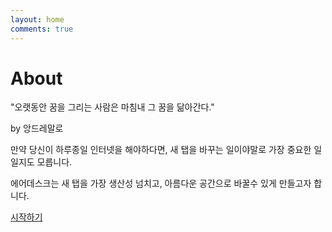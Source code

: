 ```yaml
---
layout: home
comments: true
---
```

# About
"오랫동안 꿈을 그리는 사람은 마침내 그 꿈을 닮아간다." 

by 앙드레말로


만약 당신이 하루종일 인터넷을 해야하다면, 새 탭을 바꾸는 일이야말로 가장 중요한 일일지도 모릅니다.

에어데스크는 새 탭을 가장 생산성 넘치고, 아름다운 공간으로 바꿀수 있게 만들고자 합니다.

[시작하기](https://joshephan.github.io/install)